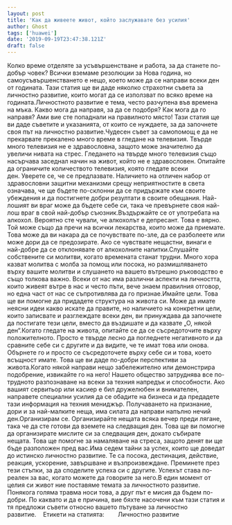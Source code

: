 ```yaml
---
layout: post
title: 'Как да живеете живот, който заслужавате без усилия'
author: Ghost
tags: ['huawei']
date: '2019-09-19T23:47:38.121Z'
draft: false
---
```


Колко време отделяте за усъвършенстване и работа, за да станете по-добър човек? Всички вземаме резолюции за Нова година, но самоусъвършенстването е нещо, което може да се направи всеки ден от годината. Тази статия ще ви даде няколко страхотни съвета за личностно развитие, които могат да се използват по всяко време на годината.Личностното развитие е тема, често разчупена във времена на мъка. Какво мога да направя, за да се подобря? Как мога да го направя? Ами вие сте попаднали на правилното място! Тази статия ще ви даде съветите и указанията, от които се нуждаете, за да започнете своя път на личностно развитие.Чудесен съвет за самопомощ е да не прекарвате прекалено много време в гледане на телевизия. Твърде много телевизия не е здравословна, защото може значително да увеличи нивата на стрес. Гледането на твърде много телевизия също насърчава заседнал начин на живот, който не е здравословен. Опитайте да ограничите количеството телевизия, която гледате всеки ден. Уверете се, че се предпазвате. Наличието на отличен набор от здравословни защитни механизми срещу неприятностите в света означава, че ще бъдете по-склонни да се придържате към своите убеждения и да постигнете добри резултати в своите обещания. Най-лошият ви враг може да бъдете себе си, така че превърнете своя най-лош враг в свой най-добър съюзник.Въздържайте се от употребата на алкохол. Вероятно сте чували, че алкохолът е депресант. Това е вярно. Той може също да пречи на всички лекарства, които може да приемате. Това може да ви накара да се почувствате по-зле, да се разболеете или може дори да се предозирате. Ако се чувствате нещастни, винаги е най-добре да се отклонявате от алкохолните напитки.Слушайте собствените си молитви, когато времената станат трудни. Много хора казват молитва с молба за помощ или посока, но размишляването върху вашите молитви и слушането на вашето вътрешно ръководство е също толкова важно. Всеки от нас има различни аспекти на личността, които живеят вътре в нас и често пъти, вече знаем правилния отговор, но една част от нас се съпротивлява да го признае.Имайте цели. Това ще ви помогне да придадете структура на живота си. Може да имате неясни идеи какво искате да правите, но наличието на конкретни цели, които записвате и разглеждате всеки ден, ви принуждава да започнете да постигате тези цели, вместо да въздишате и да казвате „О, някой ден“.Когато гледате на живота, опитайте се да се съсредоточите върху положителното. Просто е твърде лесно да погледнете негативното и да сравните себе си с другите и да видите, че те имат това или онова. Обърнете го и просто се съсредоточете върху себе си и това, което всъщност имате. Това ще ви даде по-добри перспективи за живота.Когато някой направи нещо забележително или демонстрира подобрение, извикайте го на него! Нашето общество затруднява все по-трудното разпознаване на всеки за техния напредък и способности. Ако вашият сервитьор или касиер е бил дружелюбен и внимателен, направете специални усилия да се обадите на бизнеса и да предадете тази информация на техния мениджър. Получаването на признание, дори и за най-малките неща, има силата да направи напълно нечий ден.Организирам се. Организирайте нещата всяка вечер преди лягане, така че да сте готови да вземете на следващия ден. Това ще ви помогне да организирате мислите си за следващия ден, докато събирате нещата. Това ще помогне за намаляване на стреса, защото денят ви ще бъде разположен пред вас.Има седем тайни за успех, които ще доведат до истинско личностно развитие. Те са посока, дестинация, действие, реакция, ускорение, завършване и възпроизвеждане. Преминете през тези стъпки, за да споделите успеха си с другите. Успехът става по-реален за вас, когато можете да говорите за него.В един момент от целия си живот ние поставяме темата за личностното развитие. Понякога голяма травма носи това, а друг път е мисия да бъдем по-добри. По каквато и да е причина, вие бяхте насочени към тази статия и тя предложи съвети относно вашето пътуване за личностно развитие.    Етикети на статията:        Личностно развитие

